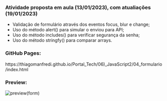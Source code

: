 <h3>Atividade proposta em aula (13/01/2023), com atualiações (19/01/2023)</h3>

- Validação de formulário através dos eventos focus, blur e change;
- Uso do método alert() para simular o enviou para API;
- Uso do método includes() para verificar segurança da senha;
- Uso do método stringfy() para comparar arrays.

<h3>GitHub Pages:</h3>
https://thiagomanfredi.github.io/Portal_Tech/06)_JavaScript2/04_formulario/index.html

<h3>Preview:</h3>

![preview(form)](https://user-images.githubusercontent.com/118065155/214135018-991c4ed3-f32c-4515-bda9-37dfdee0ee70.png)

